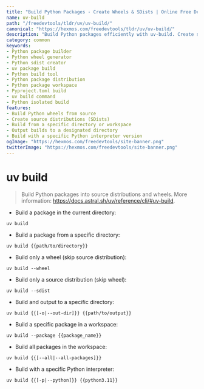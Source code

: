 ```yaml
---
title: "Build Python Packages - Create Wheels & SDists | Online Free DevTools by Hexmos"
name: uv-build
path: "/freedevtools/tldr/uv/uv-build/"
canonical: "https://hexmos.com/freedevtools/tldr/uv/uv-build/"
description: "Build Python packages efficiently with uv-build. Create source distributions (SDists) and wheels from your Python projects. Free online tool, no registration required."
category: common
keywords:
- Python package builder
- Python wheel generator
- Python sdist creator
- uv package build
- Python build tool
- Python package distribution
- Python package workspace
- Pyproject.toml build
- uv build command
- Python isolated build
features:
- Build Python wheels from source
- Create source distributions (SDists)
- Build from a specific directory or workspace
- Output builds to a designated directory
- Build with a specific Python interpreter version
ogImage: "https://hexmos.com/freedevtools/site-banner.png"
twitterImage: "https://hexmos.com/freedevtools/site-banner.png"
---
```


# uv build

> Build Python packages into source distributions and wheels.
> More information: <https://docs.astral.sh/uv/reference/cli/#uv-build>.

- Build a package in the current directory:

`uv build`

- Build a package from a specific directory:

`uv build {{path/to/directory}}`

- Build only a wheel (skip source distribution):

`uv build --wheel`

- Build only a source distribution (skip wheel):

`uv build --sdist`

- Build and output to a specific directory:

`uv build {{[-o|--out-dir]}} {{path/to/output}}`

- Build a specific package in a workspace:

`uv build --package {{package_name}}`

- Build all packages in the workspace:

`uv build {{[--all|--all-packages]}}`

- Build with a specific Python interpreter:

`uv build {{[-p|--python]}} {{python3.11}}`
